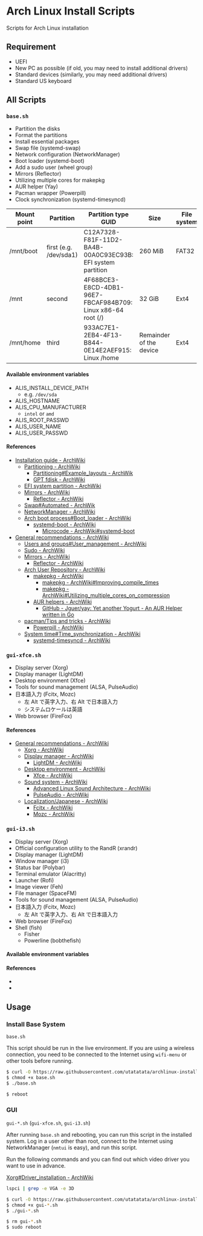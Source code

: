 # Arch Linux Install Scripts

Scripts for Arch Linux installation

## Requirement

- UEFI
- New PC as possible (if old, you may need to install additional drivers)
- Standard devices (similarly, you may need additional drivers)
- Standard US keyboard

## All Scripts

### `base.sh`

- Partition the disks
- Format the partitions
- Install essential packages
- Swap file (systemd-swap)
- Network configuration (NetworkManager)
- Boot loader (systemd-boot)
- Add a sudo user (wheel group)
- Mirrors (Reflector)
- Utilizing multiple cores for makepkg
- AUR helper (Yay)
- Pacman wrapper (Powerpill)
- Clock synchronization (systemd-timesyncd)

| Mount point | Partition              | Partition type GUID                                         | Size                    | File system |
| ----------- | ---------------------- | ----------------------------------------------------------- | ----------------------- | ----------- |
| /mnt/boot   | first (e.g. /dev/sda1) | C12A7328-F81F-11D2-BA4B-00A0C93EC93B: EFI system partition  | 260 MiB                 | FAT32       |
| /mnt        | second                 | 4F68BCE3-E8CD-4DB1-96E7-FBCAF984B709: Linux x86-64 root (/) | 32 GiB                  | Ext4        |
| /mnt/home   | third                  | 933AC7E1-2EB4-4F13-B844-0E14E2AEF915: Linux /home           | Remainder of the device | Ext4        |

#### Available environment variables

- ALIS_INSTALL_DEVICE_PATH
  - e.g. `/dev/sda`
- ALIS_HOSTNAME
- ALIS_CPU_MANUFACTURER
  - `intel` or `amd`
- ALIS_ROOT_PASSWD
- ALIS_USER_NAME
- ALIS_USER_PASSWD

#### References

- [Installation guide - ArchWiki](https://wiki.archlinux.org/index.php/installation_guide)
  - [Partitioning - ArchWiki](https://wiki.archlinux.org/index.php/Partitioning)
    - [Partitioning#Example_layouts - ArchWik](https://wiki.archlinux.org/index.php/Partitioning#Example_layouts)
    - [GPT fdisk - ArchWiki](https://wiki.archlinux.org/index.php/GPT_fdisk)
  - [EFI system partition - ArchWiki](https://wiki.archlinux.org/index.php/EFI_system_partition)
  - [Mirrors - ArchWiki](https://wiki.archlinux.org/index.php/Mirrors)
    - [Reflector - ArchWiki](https://wiki.archlinux.org/index.php/Reflector)
  - [Swap#Automated - ArchWik](https://wiki.archlinux.org/index.php/Swap#Automated)
  - [NetworkManager - ArchWiki](https://wiki.archlinux.org/index.php/NetworkManager)
  - [Arch boot process#Boot_loader - ArchWiki](https://wiki.archlinux.org/index.php/Arch_boot_process#Boot_loader)
    - [systemd-boot - ArchWiki](https://wiki.archlinux.org/index.php/Systemd-boot)
      - [Microcode - ArchWiki#systemd-boot](https://wiki.archlinux.org/index.php/Microcode#systemd-boot)
- [General recommendations - ArchWiki](https://wiki.archlinux.org/index.php/General_recommendations)
  - [Users and groups#User_management - ArchWiki](https://wiki.archlinux.org/index.php/Users_and_groups#User_management)
  - [Sudo - ArchWiki](https://wiki.archlinux.org/index.php/Sudo)
  - [Mirrors - ArchWiki](https://wiki.archlinux.org/index.php/Mirrors)
    - [Reflector - ArchWiki](https://wiki.archlinux.org/index.php/Reflector)
  - [Arch User Repository - ArchWiki](https://wiki.archlinux.org/index.php/Arch_User_Repository)
    - [makepkg - ArchWiki](https://wiki.archlinux.org/index.php/Makepkg)
      - [makepkg - ArchWiki#Improving_compile_times](https://wiki.archlinux.org/index.php/Makepkg#Improving_compile_times)
      - [makepkg - ArchWiki#Utilizing_multiple_cores_on_compression](https://wiki.archlinux.org/index.php/Makepkg#Utilizing_multiple_cores_on_compression)
    - [AUR helpers - ArchWiki](https://wiki.archlinux.org/index.php/AUR_helpers)
      - [GitHub - Jguer/yay: Yet another Yogurt - An AUR Helper written in Go](https://github.com/Jguer/yay)
  - [pacman/Tips and tricks - ArchWiki](https://wiki.archlinux.org/index.php/Pacman/Tips_and_tricks)
    - [Powerpill - ArchWiki](https://wiki.archlinux.org/index.php/Powerpill)
  - [System time#Time_synchronization - ArchWiki](https://wiki.archlinux.org/index.php/System_time#Time_synchronization)
    - [systemd-timesyncd - ArchWiki](https://wiki.archlinux.org/index.php/Systemd-timesyncd)

### `gui-xfce.sh`

- Display server (Xorg)
- Display manager (LightDM)
- Desktop environment (Xfce)
- Tools for sound management (ALSA, PulseAudio)
- 日本語入力 (Fcitx, Mozc)
  - 左 Alt で英字入力、右 Alt で日本語入力
  - システムロケールは英語
- Web browser (FireFox)

#### References

- [General recommendations - ArchWiki](https://wiki.archlinux.org/index.php/General_recommendations)
  - [Xorg - ArchWiki](https://wiki.archlinux.org/index.php/Xorg)
  - [Display manager - ArchWiki](https://wiki.archlinux.org/index.php/Display_manager)
    - [LightDM - ArchWiki](https://wiki.archlinux.org/index.php/LightDM)
  - [Desktop environment - ArchWiki](https://wiki.archlinux.org/index.php/Desktop_environment)
    - [Xfce - ArchWiki](https://wiki.archlinux.org/index.php/Xfce)
  - [Sound system - ArchWiki](https://wiki.archlinux.org/index.php/Sound_system)
    - [Advanced Linux Sound Architecture - ArchWiki](https://wiki.archlinux.org/index.php/Advanced_Linux_Sound_Architecture)
    - [PulseAudio - ArchWiki](https://wiki.archlinux.org/index.php/PulseAudio)
  - [Localization/Japanese - ArchWiki](https://wiki.archlinux.org/index.php/Localization/Japanese)
    - [Fcitx - ArchWiki](https://wiki.archlinux.org/index.php/Fcitx)
    - [Mozc - ArchWiki](https://wiki.archlinux.org/index.php/Mozc)

### `gui-i3.sh`

- Display server (Xorg)
- Official configuration utility to the RandR (xrandr)
- Display manager (LightDM)
- Window manager (i3)
- Status bar (Polybar)
- Terminal emulator (Alacritty)
- Launcher (Rofi)
- Image viewer (Feh)
- File manager (SpaceFM)
- Tools for sound management (ALSA, PulseAudio)
- 日本語入力 (Fcitx, Mozc)
  - 左 Alt で英字入力、右 Alt で日本語入力
- Web browser (FireFox)
- Shell (fish)
  - Fisher
  - Powerline (bobthefish)

#### Available environment variables

#### References

- []()
- []()

## Usage

### Install Base System

`base.sh`

This script should be run in the live environment.
If you are using a wireless connection, you need to be connected to the Internet using `wifi-menu` or other tools before running.

```sh
$ curl -O https://raw.githubusercontent.com/utatatata/archlinux-install-scripts/master/base.sh
$ chmod +x base.sh
$ ./base.sh

$ reboot
```

### GUI

`gui-*.sh` (`gui-xfce.sh`, `gui-i3.sh`)

After running `base.sh` and rebooting, you can run this script in the installed system.
Log in a user other than root, connect to the Internet using NetworkManager (`nmtui` is easy), and run this script.

Run the following commands and you can find out which video driver you want to use in advance.

[Xorg#Driver_installation - ArchWiki](https://wiki.archlinux.org/index.php/Xorg#Driver_installation)

```sh
lspci | grep -e VGA -e 3D
```

```sh
$ curl -O https://raw.githubusercontent.com/utatatata/archlinux-install-scripts/master/gui-*.sh
$ chmod +x gui-*.sh
$ ./gui-*.sh

$ rm gui-*.sh
$ sudo reboot
```
